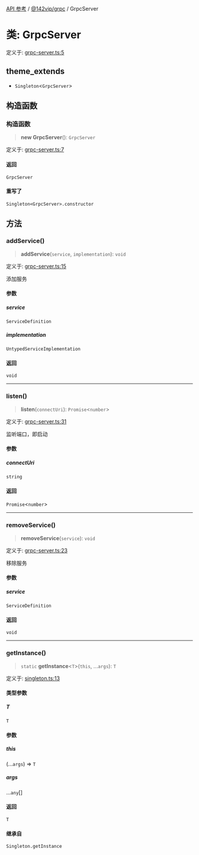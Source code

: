 [API 参考](../../../index.md) / [@142vip/grpc](../index.md) / GrpcServer

# 类: GrpcServer

定义于: [grpc-server.ts:5](https://github.com/142vip/core-x/blob/67692efe75f30bef8a4893bf3d01dbe094be97e2/packages/grpc/src/grpc-server.ts#L5)

## theme_extends

- `Singleton`\<`GrpcServer`\>

## 构造函数

### 构造函数

> **new GrpcServer**(): `GrpcServer`

定义于: [grpc-server.ts:7](https://github.com/142vip/core-x/blob/67692efe75f30bef8a4893bf3d01dbe094be97e2/packages/grpc/src/grpc-server.ts#L7)

#### 返回

`GrpcServer`

#### 重写了

`Singleton<GrpcServer>.constructor`

## 方法

### addService()

> **addService**(`service`, `implementation`): `void`

定义于: [grpc-server.ts:15](https://github.com/142vip/core-x/blob/67692efe75f30bef8a4893bf3d01dbe094be97e2/packages/grpc/src/grpc-server.ts#L15)

添加服务

#### 参数

##### service

`ServiceDefinition`

##### implementation

`UntypedServiceImplementation`

#### 返回

`void`

***

### listen()

> **listen**(`connectUri`): `Promise`\<`number`\>

定义于: [grpc-server.ts:31](https://github.com/142vip/core-x/blob/67692efe75f30bef8a4893bf3d01dbe094be97e2/packages/grpc/src/grpc-server.ts#L31)

监听端口，即启动

#### 参数

##### connectUri

`string`

#### 返回

`Promise`\<`number`\>

***

### removeService()

> **removeService**(`service`): `void`

定义于: [grpc-server.ts:23](https://github.com/142vip/core-x/blob/67692efe75f30bef8a4893bf3d01dbe094be97e2/packages/grpc/src/grpc-server.ts#L23)

移除服务

#### 参数

##### service

`ServiceDefinition`

#### 返回

`void`

***

### getInstance()

> `static` **getInstance**\<`T`\>(`this`, ...`args`): `T`

定义于: [singleton.ts:13](https://github.com/142vip/core-x/blob/67692efe75f30bef8a4893bf3d01dbe094be97e2/packages/grpc/src/singleton.ts#L13)

#### 类型参数

##### T

`T`

#### 参数

##### this

(...`args`) => `T`

##### args

...`any`[]

#### 返回

`T`

#### 继承自

`Singleton.getInstance`
